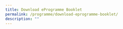 ```yaml
---
title: Download eProgramme Booklet
permalink: /programme/download-eprogramme-booklet/
description: ""
---
```

